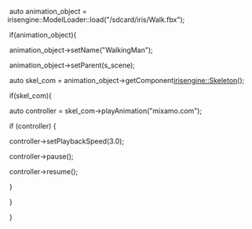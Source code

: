 ​        auto animation_object = irisengine::ModelLoader::load("/sdcard/iris/Walk.fbx");

​        if(animation_object){

​            animation_object->setName("WalkingMan");

​            animation_object->setParent(s_scene);

​            auto skel_com = animation_object->getComponent<irisengine::Skeleton>();

​            if(skel_com){

​                auto controller = skel_com->playAnimation("mixamo.com");

​                if (controller) {

​                    controller->setPlaybackSpeed(3.0);

​                    controller->pause();

​                    controller->resume();

​                }

​            }

​        } 